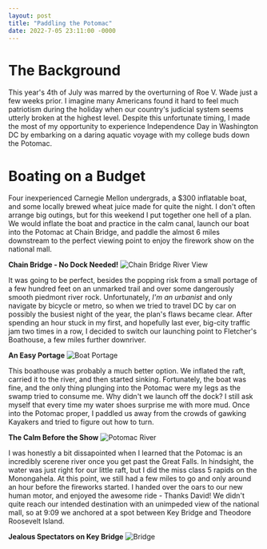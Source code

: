```yaml
---
layout: post
title: "Paddling the Potomac"
date: 2022-7-05 23:11:00 -0000
---
```


# The Background
This year's 4th of July was marred by the overturning of Roe V. Wade just a few weeks prior. I imagine many Americans found it hard to feel much patriotism during the holiday when our country's judicial system seems utterly broken at the highest level. Despite this unfortunate timing, I made the most of my opportunity to experience Independence Day in Washington DC by embarking on a daring aquatic voyage with my college buds down the Potomac.

# Boating on a Budget
Four inexperienced Carnegie Mellon undergrads, a $300 inflatable boat, and some locally brewed wheat juice made for quite the night. I don't often arrange big outings, but for this weekend I put together one hell of a plan. We would inflate the boat and practice in the calm canal, launch our boat into the Potomac at Chain Bridge, and paddle the almost 6 miles downstream to the perfect viewing point to enjoy the firework show on the national mall.

**Chain Bridge - No Dock Needed!**
![Chain Bridge River View](/assets/chain_bridge.jpg)

It was going to be perfect, besides the popping risk from a small portage of a few hundred feet on an unmarked trail and over some dangerously smooth piedmont river rock. Unfortunately, *I'm an urbanist* and only navigate by bicycle or metro, so when we tried to travel DC by car on possibly the busiest night of the year, the plan's flaws became clear. After spending an hour stuck in my first, and hopefully last ever, big-city traffic jam two times in a row, I decided to switch our launching point to Fletcher's Boathouse, a few miles further downriver.

**An Easy Portage**
![Boat Portage](/assets/carrying.jpg)

This boathouse was probably a much better option. We inflated the raft, carried it to the river, and then started sinking. Fortunately, the boat was fine, and the only thing plunging into the Potomac were my legs as the swamp tried to consume me. Why didn't we launch off the dock? I still ask myself that every time my water shoes surprise me with more mud. Once into the Potomac proper, I paddled us away from the crowds of gawking Kayakers and tried to figure out how to turn.


**The Calm Before the Show**
![Potomac River](/assets/river.jpg)

I was honestly a bit dissapointed when I learned that the Potomac is an incredibly scerene river once you get past the Great Falls. In hindsight, the water was just right for our little raft, but I did the miss class 5 rapids on the Monongahela. At this point, we still had a few miles to go and only around an hour before the fireworks started. I handed over the oars to our new human motor, and enjoyed the awesome ride - Thanks David! We didn't quite reach our intended destination with an unimpeded view of the national mall, so at 9:09 we anchored at a spot between Key Bridge and Theodore Roosevelt Island.


**Jealous Spectators on Key Bridge**
![Bridge](/assets/key_bridge.jpg)
